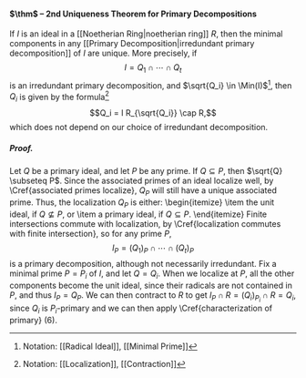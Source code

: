 #### $\thm$ – 2nd Uniqueness Theorem for Primary Decompositions
If $I$ is an ideal in a [[Noetherian Ring|noetherian ring]] $R$, then the minimal components in any [[Primary Decomposition|irredundant primary decomposition]] of $I$ are unique. More precisely, if  $$I = Q_1 \cap \cdots \cap Q_t$$ is an irredundant primary decomposition, and $\sqrt{Q_i} \in \Min(I)$[^1], then $Q_i$ is given by the formula[^2] $$Q_i = I R_{\sqrt{Q_i}} \cap R,$$which does not depend on our choice of irredundant decomposition.

##### *Proof.*
Let $Q$ be a primary ideal, and let $P$ be any prime. If $Q \subseteq P$, then $\sqrt{Q} \subseteq P$. Since the associated primes of an ideal localize well, by \Cref{associated primes localize}, $Q_P$ will still have a unique associated prime. Thus, the localization $Q_P$ is either:
	\begin{itemize}
		\item the unit ideal, if $Q \not\subseteq P$, or
		\item a primary ideal, if $Q \subseteq P$.
	\end{itemize}
Finite intersections commute with localization, by \Cref{localization commutes with finite intersection}, so for any prime $P$, $$I_{P} = (Q_1)_{P} \cap \cdots \cap (Q_t)_{P}$$is a primary decomposition, although not necessarily irredundant. Fix a minimal prime $P=P_i$ of $I$, and let $Q = Q_i$. When we localize at $P$, all the other components become the unit ideal, since their radicals are not contained in $P$, and thus $I_{P} = Q_P$. We can then contract to $R$ to get $I_{P} \cap R = (Q_i)_{P_i} \cap R = Q_i$, since $Q_i$ is $P_i$-primary and we can then apply \Cref{characterization of primary} (6).

[^1]: Notation: [[Radical Ideal]], [[Minimal Prime]]
[^2]: Notation:  [[Localization]], [[Contraction]]